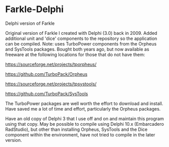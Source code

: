 # Farkle-Delphi
Delphi version of Farkle

Original version of Farkle I created with Delphi (3.0) back in 2009.  Added additional unit and 'dice'
components to the repository so the application can be compiled.  Note: uses TurboPower components from
the Orpheus and SysTools packages.  Bought both years ago, but now available as freeware at the following
locations for those that do not have them:

https://sourceforge.net/projects/tporpheus/

https://github.com/TurboPack/Orpheus

https://sourceforge.net/projects/tpsystools/

https://github.com/TurboPack/SysTools

The TurboPower packages are well worth the effort to download and install.  Have saved me a lot of time
and effort, particularly the Orpheus packages.

Have an old copy of Delphi 3 that I use off and on and maintain this program using that copy.  May
be possible to compile using Delphi 10.x (Embarcadero RadStudio), but other than installing Orpheus,
SysTools and the Dice component within the environment, have not tried to compile in the later version.
